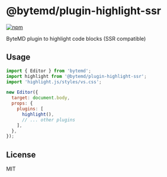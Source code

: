 # @bytemd/plugin-highlight-ssr

[![npm](https://img.shields.io/npm/v/@bytemd/plugin-highlight-ssr.svg)](https://npm.im/@bytemd/plugin-highlight-ssr)

ByteMD plugin to highlight code blocks (SSR compatible)

## Usage

```js
import { Editor } from 'bytemd';
import highlight from '@bytemd/plugin-highlight-ssr';
import 'highlight.js/styles/vs.css';

new Editor({
  target: document.body,
  props: {
    plugins: [
      highlight(),
      // ... other plugins
    ],
  },
});
```

## License

MIT
